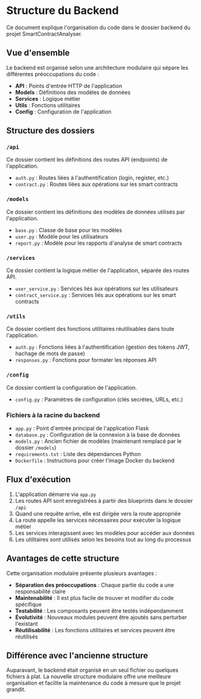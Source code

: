 # Structure du Backend

Ce document explique l'organisation du code dans le dossier backend du projet SmartContractAnalyser.

## Vue d'ensemble

Le backend est organisé selon une architecture modulaire qui sépare les différentes préoccupations du code :

- **API** : Points d'entrée HTTP de l'application
- **Models** : Définitions des modèles de données
- **Services** : Logique métier
- **Utils** : Fonctions utilitaires
- **Config** : Configuration de l'application

## Structure des dossiers

### `/api`

Ce dossier contient les définitions des routes API (endpoints) de l'application.

- `auth.py` : Routes liées à l'authentification (login, register, etc.)
- `contract.py` : Routes liées aux opérations sur les smart contracts

### `/models`

Ce dossier contient les définitions des modèles de données utilisés par l'application.

- `base.py` : Classe de base pour les modèles
- `user.py` : Modèle pour les utilisateurs
- `report.py` : Modèle pour les rapports d'analyse de smart contracts

### `/services`

Ce dossier contient la logique métier de l'application, séparée des routes API.

- `user_service.py` : Services liés aux opérations sur les utilisateurs
- `contract_service.py` : Services liés aux opérations sur les smart contracts

### `/utils`

Ce dossier contient des fonctions utilitaires réutilisables dans toute l'application.

- `auth.py` : Fonctions liées à l'authentification (gestion des tokens JWT, hachage de mots de passe)
- `responses.py` : Fonctions pour formater les réponses API

### `/config`

Ce dossier contient la configuration de l'application.

- `config.py` : Paramètres de configuration (clés secrètes, URLs, etc.)

### Fichiers à la racine du backend

- `app.py` : Point d'entrée principal de l'application Flask
- `database.py` : Configuration de la connexion à la base de données
- `models.py` : Ancien fichier de modèles (maintenant remplacé par le dossier `/models`)
- `requirements.txt` : Liste des dépendances Python
- `Dockerfile` : Instructions pour créer l'image Docker du backend

## Flux d'exécution

1. L'application démarre via `app.py`
2. Les routes API sont enregistrées à partir des blueprints dans le dossier `/api`
3. Quand une requête arrive, elle est dirigée vers la route appropriée
4. La route appelle les services nécessaires pour exécuter la logique métier
5. Les services interagissent avec les modèles pour accéder aux données
6. Les utilitaires sont utilisés selon les besoins tout au long du processus

## Avantages de cette structure

Cette organisation modulaire présente plusieurs avantages :

- **Séparation des préoccupations** : Chaque partie du code a une responsabilité claire
- **Maintenabilité** : Il est plus facile de trouver et modifier du code spécifique
- **Testabilité** : Les composants peuvent être testés indépendamment
- **Évolutivité** : Nouveaux modules peuvent être ajoutés sans perturber l'existant
- **Réutilisabilité** : Les fonctions utilitaires et services peuvent être réutilisés

## Différence avec l'ancienne structure

Auparavant, le backend était organisé en un seul fichier ou quelques fichiers à plat. La nouvelle structure modulaire offre une meilleure organisation et facilite la maintenance du code à mesure que le projet grandit.